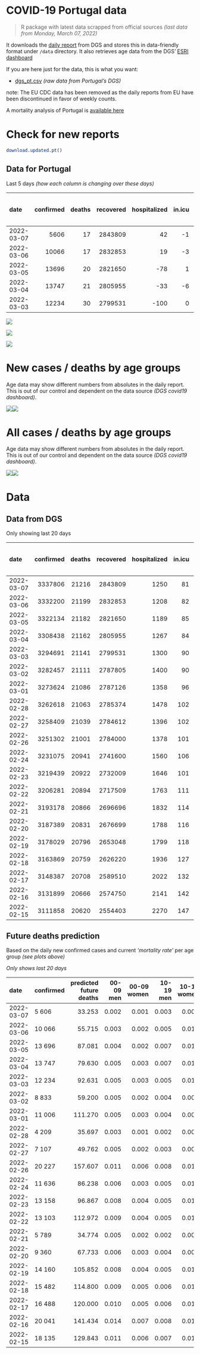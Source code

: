 COVID-19 Portugal data
================

> R package with latest data scrapped from official sources *(last data
> from Monday, March 07, 2022)*

It downloads the [daily
report](https://covid19.min-saude.pt/relatorio-de-situacao/) from DGS
and stores this in data-friendly format under `/data` directory. It also
retrieves age data from the DGS’ [ESRI
dashboard](https://covid19.min-saude.pt/ponto-de-situacao-atual-em-portugal/)

If you are here just for the data, this is what you want:

-   [dgs\_pt.csv](raw/master/data/dgs_pt.csv) *(raw data from Portugal’s
    DGS)*

note: The EU CDC data has been removed as the daily reports from EU have
been discontinued in favor of weekly counts.

A mortality analysis of Portugal is [available
here](https://averissimo.github.io/covid19-analysis/mortality.html)

# Check for new reports

``` r
download.updated.pt()
```

## Data for Portugal

Last 5 days *(how each column is changing over these days)*

| date       | confirmed | deaths | recovered | hospitalized | in.icu | first vaccine | second vaccine | confirmed m 00-09 | confirmed w 00-09 | confirmed m 10-19 | confirmed w 10-19 | confirmed m 20-29 | confirmed w 20-29 | confirmed m 30-39 | confirmed w 30-39 | confirmed m 40-49 | confirmed w 40-49 | confirmed m 50-59 | confirmed w 50-59 | confirmed m 60-69 | confirmed w 60-69 | confirmed m 70-79 | confirmed w 70-79 | confirmed m 80+ | confirmed w 80+ | death m 00-09 | death w 00-09 | death m 10-19 | death w 10-19 | death m 20-29 | death w 20-29 | death m 30-39 | death w 30-39 | death m 40-49 | death w 40-49 | death m 50-59 | death w 50-59 | death m 60-69 | death w 60-69 | death m 70-79 | death w 70-79 | death m 80+ | death w 80+ | contacts |
|:-----------|----------:|-------:|----------:|-------------:|-------:|--------------:|---------------:|------------------:|------------------:|------------------:|------------------:|------------------:|------------------:|------------------:|------------------:|------------------:|------------------:|------------------:|------------------:|------------------:|------------------:|------------------:|------------------:|----------------:|----------------:|--------------:|--------------:|--------------:|--------------:|--------------:|--------------:|--------------:|--------------:|--------------:|--------------:|--------------:|--------------:|--------------:|--------------:|--------------:|--------------:|------------:|------------:|---------:|
| 2022-03-07 |      5606 |     17 |   2843809 |           42 |     -1 |            NA |             NA |               184 |               215 |               573 |               720 |               434 |               508 |               308 |               419 |               362 |               578 |               219 |               343 |               117 |               160 |               111 |               137 |              76 |             136 |             0 |             0 |             0 |             0 |             0 |             0 |             0 |             0 |             0 |             0 |             0 |             0 |             1 |             0 |             0 |             1 |           5 |          10 |    98300 |
| 2022-03-06 |     10066 |     17 |   2832853 |           19 |     -3 |            NA |             NA |               307 |               292 |              1119 |              1438 |               755 |              1019 |               515 |               731 |               634 |               912 |               390 |               581 |               261 |               364 |               185 |               219 |             128 |             215 |             0 |             0 |             0 |             0 |             0 |             0 |             0 |             0 |             1 |             0 |             0 |             0 |             1 |             1 |             0 |             1 |           5 |           8 |        0 |
| 2022-03-05 |     13696 |     20 |   2821650 |          -78 |      1 |            NA |             NA |               393 |               379 |              1489 |              2016 |              1088 |              1473 |               711 |               908 |               738 |              1142 |               520 |               757 |               387 |               473 |               304 |               345 |             179 |             377 |             0 |             0 |             0 |             0 |             0 |             0 |             0 |             0 |             0 |             0 |             1 |             0 |             1 |             0 |             4 |             0 |           6 |           8 |  -113584 |
| 2022-03-04 |     13747 |     21 |   2805955 |          -33 |     -6 |            NA |             NA |               471 |               478 |              1540 |              2067 |               955 |              1312 |               687 |               955 |               786 |              1244 |               545 |               772 |               371 |               479 |               273 |               315 |             170 |             328 |             0 |             0 |             0 |             0 |             0 |             0 |             0 |             0 |             0 |             0 |             0 |             0 |             2 |             0 |             7 |             2 |           4 |           6 |   -18270 |
| 2022-03-03 |     12234 |     30 |   2799531 |         -100 |      0 |            NA |             NA |               460 |               453 |              1219 |              1449 |               814 |              1026 |               659 |               942 |               802 |              1095 |               469 |               724 |               362 |               503 |               319 |               329 |             221 |             375 |             0 |             0 |             0 |             0 |             0 |             0 |             0 |             0 |             0 |             0 |             0 |             1 |             0 |             1 |             2 |             5 |           9 |          12 |   -25721 |

![](README_files/figure-gfm/totals-1.svg)<!-- -->

![](README_files/figure-gfm/differential-1.svg)<!-- -->

![](README_files/figure-gfm/differential_7days-1.svg)<!-- -->

# New cases / deaths by age groups

Age data may show different numbers from absolutes in the daily report.
This is out of our control and dependent on the data source *(DGS
covid19 dashboard)*.

![](README_files/figure-gfm/new_cases_deaths-1.svg)<!-- -->![](README_files/figure-gfm/new_cases_deaths-2.svg)<!-- -->

# All cases / deaths by age groups

Age data may show different numbers from absolutes in the daily report.
This is out of our control and dependent on the data source *(DGS
covid19 dashboard)*.

![](README_files/figure-gfm/total_cases_deaths-1.svg)<!-- -->![](README_files/figure-gfm/total_cases_deaths-2.svg)<!-- -->

# Data

## Data from DGS

Only showing last 20 days

| date       | confirmed | deaths | recovered | hospitalized | in.icu | confirmed m 00-09 | confirmed w 00-09 | confirmed m 10-19 | confirmed w 10-19 | confirmed m 20-29 | confirmed w 20-29 | confirmed m 30-39 | confirmed w 30-39 | confirmed m 40-49 | confirmed w 40-49 | confirmed m 50-59 | confirmed w 50-59 | confirmed m 60-69 | confirmed w 60-69 | confirmed m 70-79 | confirmed w 70-79 | confirmed m 80+ | confirmed w 80+ | death m 00-09 | death w 00-09 | death m 10-19 | death w 10-19 | death m 20-29 | death w 20-29 | death m 30-39 | death w 30-39 | death m 40-49 | death w 40-49 | death m 50-59 | death w 50-59 | death m 60-69 | death w 60-69 | death m 70-79 | death w 70-79 | death m 80+ | death w 80+ | first vaccine | second vaccine | contacts |
|:-----------|----------:|-------:|----------:|-------------:|-------:|------------------:|------------------:|------------------:|------------------:|------------------:|------------------:|------------------:|------------------:|------------------:|------------------:|------------------:|------------------:|------------------:|------------------:|------------------:|------------------:|----------------:|----------------:|--------------:|--------------:|--------------:|--------------:|--------------:|--------------:|--------------:|--------------:|--------------:|--------------:|--------------:|--------------:|--------------:|--------------:|--------------:|--------------:|------------:|------------:|--------------:|---------------:|---------:|
| 2022-03-07 |   3337806 |  21216 |   2843809 |         1250 |     81 |            176276 |            168394 |            228973 |            229681 |            245523 |            266690 |            239010 |            285155 |            256001 |            321067 |            177362 |            218661 |            113197 |            130395 |             68276 |             77763 |           46194 |           86236 |             2 |             1 |             1 |             2 |            11 |             8 |            34 |            22 |           138 |            85 |           440 |           189 |          1328 |           610 |          2856 |          1736 |        6348 |        7405 |            NA |             NA |    98300 |
| 2022-03-06 |   3332200 |  21199 |   2832853 |         1208 |     82 |            176092 |            168179 |            228400 |            228961 |            245089 |            266182 |            238702 |            284736 |            255639 |            320489 |            177143 |            218318 |            113080 |            130235 |             68165 |             77626 |           46118 |           86100 |             2 |             1 |             1 |             2 |            11 |             8 |            34 |            22 |           138 |            85 |           440 |           189 |          1327 |           610 |          2856 |          1735 |        6343 |        7395 |            NA |             NA |        0 |
| 2022-03-05 |   3322134 |  21182 |   2821650 |         1189 |     85 |            175785 |            167887 |            227281 |            227523 |            244334 |            265163 |            238187 |            284005 |            255005 |            319577 |            176753 |            217737 |            112819 |            129871 |             67980 |             77407 |           45990 |           85885 |             2 |             1 |             1 |             2 |            11 |             8 |            34 |            22 |           137 |            85 |           440 |           189 |          1326 |           609 |          2856 |          1734 |        6338 |        7387 |            NA |             NA |        0 |
| 2022-03-04 |   3308438 |  21162 |   2805955 |         1267 |     84 |            175392 |            167508 |            225792 |            225507 |            243246 |            263690 |            237476 |            283097 |            254267 |            318435 |            176233 |            216980 |            112432 |            129398 |             67676 |             77062 |           45811 |           85508 |             2 |             1 |             1 |             2 |            11 |             8 |            34 |            22 |           137 |            85 |           439 |           189 |          1325 |           609 |          2852 |          1734 |        6332 |        7379 |            NA |             NA |   113584 |
| 2022-03-03 |   3294691 |  21141 |   2799531 |         1300 |     90 |            174921 |            167030 |            224252 |            223440 |            242291 |            262378 |            236789 |            282142 |            253481 |            317191 |            175688 |            216208 |            112061 |            128919 |             67403 |             76747 |           45641 |           85180 |             2 |             1 |             1 |             2 |            11 |             8 |            34 |            22 |           137 |            85 |           439 |           189 |          1323 |           609 |          2845 |          1732 |        6328 |        7373 |            NA |             NA |   131854 |
| 2022-03-02 |   3282457 |  21111 |   2787805 |         1400 |     90 |            174461 |            166577 |            223033 |            221991 |            241477 |            261352 |            236130 |            281200 |            252679 |            316096 |            175219 |            215484 |            111699 |            128416 |             67084 |             76418 |           45420 |           84805 |             2 |             1 |             1 |             2 |            11 |             8 |            34 |            22 |           137 |            85 |           439 |           188 |          1323 |           608 |          2843 |          1727 |        6319 |        7361 |            NA |             NA |   157575 |
| 2022-03-01 |   3273624 |  21086 |   2787126 |         1358 |     96 |            174019 |            166160 |            222221 |            221023 |            240884 |            260569 |            235638 |            280520 |            252111 |            315300 |            174828 |            214939 |            111445 |            128099 |             66911 |             76200 |           45266 |           84580 |             2 |             1 |             1 |             2 |            11 |             8 |            34 |            22 |           137 |            85 |           438 |           188 |          1322 |           608 |          2835 |          1726 |        6311 |        7355 |            NA |             NA |   158426 |
| 2022-02-28 |   3262618 |  21063 |   2785374 |         1478 |    102 |            173555 |            165697 |            221287 |            220009 |            240272 |            259773 |            235118 |            279746 |            251433 |            314286 |            174292 |            214151 |            111056 |            127566 |             66554 |             75816 |           44990 |           84115 |             2 |             1 |             1 |             2 |            11 |             8 |            33 |            22 |           137 |            85 |           438 |           188 |          1321 |           606 |          2832 |          1726 |        6305 |        7345 |            NA |             NA |   159091 |
| 2022-02-27 |   3258409 |  21039 |   2784612 |         1396 |    102 |            173314 |            165473 |            220927 |            219661 |            240040 |            259435 |            234876 |            279439 |            251175 |            313881 |            174094 |            213882 |            110916 |            127392 |             66430 |             75700 |           44898 |           83978 |             2 |             1 |             1 |             2 |            11 |             8 |            33 |            22 |           137 |            85 |           438 |           187 |          1321 |           606 |          2827 |          1724 |        6298 |        7336 |            NA |             NA |   159499 |
| 2022-02-26 |   3251302 |  21001 |   2784000 |         1378 |    101 |            172910 |            165091 |            220305 |            219014 |            239654 |            258926 |            234469 |            278902 |            250701 |            313186 |            173785 |            213421 |            110670 |            127053 |             66250 |             75508 |           44794 |           83775 |             2 |             1 |             1 |             2 |            11 |             8 |            33 |            22 |           137 |            85 |           437 |           187 |          1320 |           605 |          2821 |          1719 |        6286 |        7324 |            NA |             NA |   426472 |
| 2022-02-24 |   3231075 |  20941 |   2741600 |         1560 |    106 |            171921 |            164141 |            218489 |            217207 |            238335 |            257259 |            233307 |            277356 |            249501 |            311409 |            172881 |            212108 |            109918 |            126179 |             65730 |             74894 |           44438 |           83130 |             2 |             1 |             1 |             2 |            11 |             8 |            33 |            22 |           137 |            85 |           437 |           187 |          1320 |           603 |          2809 |          1717 |        6261 |        7305 |            NA |             NA |   448694 |
| 2022-02-23 |   3219439 |  20922 |   2732009 |         1646 |    101 |            171366 |            163603 |            217439 |            216043 |            237599 |            256316 |            232667 |            276356 |            248731 |            310335 |            172416 |            211436 |            109556 |            125690 |             65452 |             74557 |           44240 |           82773 |             2 |             1 |             1 |             2 |            11 |             8 |            33 |            22 |           137 |            85 |           435 |           187 |          1320 |           601 |          2808 |          1716 |        6255 |        7298 |            NA |             NA |   459334 |
| 2022-02-22 |   3206281 |  20894 |   2717509 |         1763 |    111 |            170648 |            162895 |            216209 |            214732 |            236769 |            255215 |            231932 |            275353 |            247966 |            309190 |            171852 |            210652 |            109159 |            125159 |             65129 |             74175 |           44016 |           82379 |             2 |             1 |             1 |             2 |            11 |             8 |            33 |            22 |           137 |            85 |           434 |           187 |          1319 |           599 |          2805 |          1716 |        6249 |        7283 |            NA |             NA |   474904 |
| 2022-02-21 |   3193178 |  20866 |   2696696 |         1832 |    114 |            169890 |            162242 |            215037 |            213525 |            236044 |            254327 |            231231 |            274400 |            247185 |            307998 |            171288 |            209785 |            108668 |            124551 |             64762 |             73743 |           43765 |           81893 |             2 |             1 |             1 |             2 |            11 |             8 |            33 |            22 |           136 |            85 |           433 |           187 |          1319 |           598 |          2800 |          1715 |        6243 |        7270 |            NA |             NA |   489997 |
| 2022-02-20 |   3187389 |  20831 |   2676699 |         1788 |    116 |            169466 |            161897 |            214488 |            213004 |            235715 |            253900 |            230863 |            273940 |            246800 |            307484 |            171045 |            209413 |            108489 |            124326 |             64643 |             73627 |           43677 |           81770 |             2 |             1 |             1 |             2 |            11 |             8 |            33 |            22 |           134 |            85 |           432 |           186 |          1318 |           595 |          2797 |          1713 |        6234 |        7257 |            NA |             NA |   505037 |
| 2022-02-19 |   3178029 |  20796 |   2653048 |         1799 |    118 |            168899 |            161338 |            213660 |            212162 |            235175 |            253197 |            230335 |            273202 |            246174 |            306586 |            170675 |            208848 |            108223 |            123939 |             64413 |             73355 |           43515 |           81506 |             2 |             1 |             1 |             2 |            11 |             8 |            33 |            22 |           134 |            85 |           432 |           186 |          1315 |           593 |          2790 |          1710 |        6225 |        7246 |            NA |             NA |   521186 |
| 2022-02-18 |   3163869 |  20759 |   2626220 |         1936 |    127 |            168173 |            160622 |            212476 |            210848 |            234289 |            252152 |            229465 |            272075 |            245199 |            305285 |            170044 |            207949 |            107738 |            123379 |             64063 |             72946 |           43265 |           81088 |             2 |             1 |             1 |             2 |            11 |             8 |            33 |            22 |           134 |            85 |           431 |           185 |          1314 |           592 |          2785 |          1704 |        6212 |        7237 |            NA |             NA |   534151 |
| 2022-02-17 |   3148387 |  20708 |   2589510 |         2022 |    132 |            167337 |            159831 |            211125 |            209413 |            233248 |            250871 |            228521 |            270814 |            244273 |            303828 |            169435 |            207059 |            107216 |            122769 |             63713 |             72525 |           42996 |           80607 |             2 |             1 |             1 |             2 |            11 |             8 |            33 |            22 |           133 |            85 |           430 |           185 |          1310 |           592 |          2775 |          1700 |        6197 |        7221 |            NA |             NA |   545242 |
| 2022-02-16 |   3131899 |  20666 |   2574750 |         2141 |    142 |            166450 |            158957 |            209715 |            207911 |            232137 |            249393 |            227535 |            269462 |            243241 |            302363 |            168737 |            206117 |            106691 |            122144 |             63355 |             72091 |           42722 |           80086 |             2 |             1 |             1 |             2 |            11 |             8 |            33 |            22 |           132 |            85 |           427 |           185 |          1308 |           591 |          2770 |          1697 |        6182 |        7209 |            NA |             NA |   561116 |
| 2022-02-15 |   3111858 |  20620 |   2554403 |         2270 |    147 |            165229 |            157821 |            207931 |            206105 |            230767 |            247817 |            226325 |            267819 |            241967 |            300511 |            167948 |            204983 |            106141 |            121386 |             62936 |             71543 |           42414 |           79448 |             2 |             1 |             1 |             2 |            11 |             8 |            33 |            22 |           130 |            85 |           426 |           184 |          1307 |           590 |          2769 |          1691 |        6167 |        7191 |            NA |             NA |   574788 |

## Future deaths prediction

Based on the daily new confirmed cases and current *‘mortality rate’*
per age group *(see plots above)*

*Only shows last 20 days*

| date       | confirmed | predicted future deaths | 00-09 men | 00-09 women | 10-19 men | 10-19 women | 20-29 men | 20-29 women | 30-39 men | 30-39 women | 40-49 men | 40-49 women | 50-59 men | 50-59 women | 60-69 men | 60-69 women | 70-79 men | 70-79 women | 80+ men | 80+ women |
|:-----------|:----------|------------------------:|----------:|------------:|----------:|------------:|----------:|------------:|----------:|------------:|----------:|------------:|----------:|------------:|----------:|------------:|----------:|------------:|--------:|----------:|
| 2022-03-07 | 5 606     |                  33.253 |     0.002 |       0.001 |     0.003 |       0.006 |     0.019 |       0.015 |     0.044 |       0.032 |     0.195 |       0.153 |     0.543 |       0.296 |     1.373 |       0.748 |     4.643 |       3.058 |  10.444 |    11.678 |
| 2022-03-06 | 10 066    |                  55.715 |     0.003 |       0.002 |     0.005 |       0.013 |     0.034 |       0.031 |     0.073 |       0.056 |     0.342 |       0.241 |     0.968 |       0.502 |     3.062 |       1.703 |     7.739 |       4.889 |  17.590 |    18.462 |
| 2022-03-05 | 13 696    |                  87.081 |     0.004 |       0.002 |     0.007 |       0.018 |     0.049 |       0.044 |     0.101 |       0.070 |     0.398 |       0.302 |     1.290 |       0.654 |     4.540 |       2.213 |    12.716 |       7.702 |  24.598 |    32.373 |
| 2022-03-04 | 13 747    |                  79.630 |     0.005 |       0.003 |     0.007 |       0.018 |     0.043 |       0.039 |     0.098 |       0.074 |     0.424 |       0.329 |     1.352 |       0.667 |     4.352 |       2.241 |    11.420 |       7.032 |  23.361 |    28.165 |
| 2022-03-03 | 12 234    |                  92.631 |     0.005 |       0.003 |     0.005 |       0.013 |     0.036 |       0.031 |     0.094 |       0.073 |     0.432 |       0.290 |     1.163 |       0.626 |     4.247 |       2.353 |    13.344 |       7.345 |  30.370 |    32.201 |
| 2022-03-02 | 8 833     |                  59.200 |     0.005 |       0.002 |     0.004 |       0.008 |     0.027 |       0.023 |     0.070 |       0.052 |     0.306 |       0.211 |     0.970 |       0.471 |     2.980 |       1.483 |     7.237 |       4.867 |  21.163 |    19.321 |
| 2022-03-01 | 11 006    |                 111.270 |     0.005 |       0.003 |     0.004 |       0.009 |     0.027 |       0.024 |     0.074 |       0.060 |     0.365 |       0.268 |     1.330 |       0.681 |     4.564 |       2.493 |    14.933 |       8.573 |  37.928 |    39.929 |
| 2022-02-28 | 4 209     |                  35.697 |     0.003 |       0.001 |     0.002 |       0.003 |     0.010 |       0.010 |     0.034 |       0.024 |     0.139 |       0.107 |     0.491 |       0.233 |     1.642 |       0.814 |     5.187 |       2.590 |  12.643 |    11.764 |
| 2022-02-27 | 7 107     |                  49.762 |     0.005 |       0.002 |     0.003 |       0.006 |     0.017 |       0.015 |     0.058 |       0.041 |     0.256 |       0.184 |     0.767 |       0.398 |     2.886 |       1.586 |     7.529 |       4.286 |  14.292 |    17.431 |
| 2022-02-26 | 20 227    |                 157.607 |     0.011 |       0.006 |     0.008 |       0.016 |     0.059 |       0.050 |     0.165 |       0.119 |     0.647 |       0.470 |     2.243 |       1.135 |     8.822 |       4.089 |    21.752 |      13.707 |  48.922 |    55.386 |
| 2022-02-24 | 11 636    |                  86.238 |     0.006 |       0.003 |     0.005 |       0.010 |     0.033 |       0.028 |     0.091 |       0.077 |     0.415 |       0.284 |     1.154 |       0.581 |     4.247 |       2.288 |    11.629 |       7.523 |  27.209 |    30.655 |
| 2022-02-23 | 13 158    |                  96.867 |     0.008 |       0.004 |     0.005 |       0.011 |     0.037 |       0.033 |     0.105 |       0.077 |     0.412 |       0.303 |     1.399 |       0.678 |     4.658 |       2.484 |    13.511 |       8.528 |  30.782 |    33.832 |
| 2022-02-22 | 13 103    |                 112.972 |     0.009 |       0.004 |     0.005 |       0.011 |     0.032 |       0.027 |     0.100 |       0.074 |     0.421 |       0.316 |     1.399 |       0.749 |     5.760 |       2.844 |    15.352 |       9.644 |  34.493 |    41.732 |
| 2022-02-21 | 5 789     |                  34.774 |     0.005 |       0.002 |     0.002 |       0.005 |     0.015 |       0.013 |     0.052 |       0.035 |     0.208 |       0.136 |     0.603 |       0.322 |     2.100 |       1.053 |     4.978 |       2.590 |  12.093 |    10.562 |
| 2022-02-20 | 9 360     |                  67.733 |     0.006 |       0.003 |     0.004 |       0.007 |     0.024 |       0.021 |     0.075 |       0.057 |     0.337 |       0.238 |     0.918 |       0.488 |     3.121 |       1.810 |     9.621 |       6.072 |  22.262 |    22.669 |
| 2022-02-19 | 14 160    |                 105.852 |     0.008 |       0.004 |     0.005 |       0.011 |     0.040 |       0.031 |     0.124 |       0.087 |     0.526 |       0.344 |     1.565 |       0.777 |     5.690 |       2.620 |    14.641 |       9.131 |  34.355 |    35.893 |
| 2022-02-18 | 15 482    |                 114.800 |     0.009 |       0.005 |     0.006 |       0.012 |     0.047 |       0.038 |     0.134 |       0.097 |     0.499 |       0.386 |     1.511 |       0.769 |     6.124 |       2.854 |    14.641 |       9.399 |  36.966 |    41.303 |
| 2022-02-17 | 16 488    |                 120.000 |     0.010 |       0.005 |     0.006 |       0.013 |     0.050 |       0.044 |     0.140 |       0.104 |     0.556 |       0.388 |     1.732 |       0.814 |     6.159 |       2.924 |    14.975 |       9.689 |  37.653 |    44.738 |
| 2022-02-16 | 20 041    |                 141.434 |     0.014 |       0.007 |     0.008 |       0.016 |     0.061 |       0.047 |     0.172 |       0.127 |     0.687 |       0.490 |     1.957 |       0.980 |     6.452 |       3.546 |    17.527 |      12.234 |  42.325 |    54.784 |
| 2022-02-15 | 18 135    |                 129.843 |     0.011 |       0.006 |     0.007 |       0.013 |     0.048 |       0.040 |     0.162 |       0.112 |     0.637 |       0.464 |     1.861 |       0.994 |     7.719 |       3.644 |    20.079 |      11.810 |  38.615 |    43.621 |
